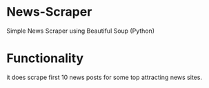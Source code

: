 # News-Scraper
Simple News Scraper using Beautiful Soup (Python)

# Functionality
it does scrape first 10 news posts for some top attracting news sites.
